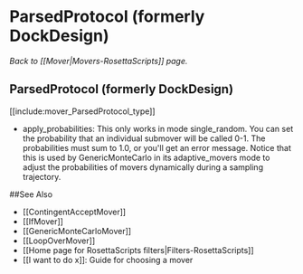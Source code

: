 # ParsedProtocol (formerly DockDesign)
*Back to [[Mover|Movers-RosettaScripts]] page.*
## ParsedProtocol (formerly DockDesign)

[[include:mover_ParsedProtocol_type]]

-   apply\_probabilities: This only works in mode single\_random. You can set the probability that an individual submover will be called 0-1. The probabilities must sum to 1.0, or you'll get an error message. Notice that this is used by GenericMonteCarlo in its adaptive\_movers mode to adjust the probabilities of movers dynamically during a sampling trajectory.

##See Also

* [[ContingentAcceptMover]]
* [[IfMover]]
* [[GenericMonteCarloMover]]
* [[LoopOverMover]]
* [[Home page for RosettaScripts filters|Filters-RosettaScripts]]
* [[I want to do x]]: Guide for choosing a mover
